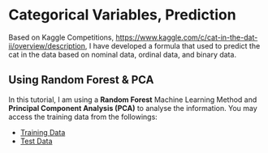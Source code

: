 # Categorical Variables, Prediction
Based on Kaggle Competitions, https://www.kaggle.com/c/cat-in-the-dat-ii/overview/description, I have developed a formula that used to predict the cat in the data 
based on nominal data, ordinal data, and binary data. 

## Using Random Forest & PCA
In this tutorial, I am using a **Random Forest** Machine Learning Method and **Principal Component Analysis (PCA)** to analyse the information.
You may access the training data from the followings: 
- [Training Data](../IdhamHabibie/cat_in_the_data/train.csv)
- [Test Data](../IdhamHabibie/cat_in_the_data/test.csv)
